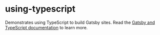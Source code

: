 # using-typescript

Demonstrates using TypeScript to build Gatsby sites. Read the [Gatsby and TypeScript documentation](https://www.gatsbyjs.com/docs/how-to/custom-configuration/typescript/) to learn more.
